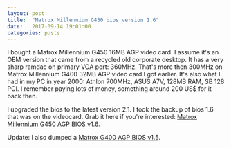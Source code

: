 ```yaml
---
layout: post
title:  "Matrox Millennium G450 bios version 1.6"
date:   2017-09-14 19:01:00
categories: posts
---
```


I bought a Matrox Millennium G450 16MB AGP video card.
I assume it's an OEM version that came from a recycled old corporate desktop.
It has a very sharp ramdac on primary VGA port: 360MHz.
That's more then 300MHz on Matrox Millennium G400 32MB AGP video card I got earlier.
It's also what I had in my PC in year 2000: Athlon 700MHz, ASUS A7V, 128MB RAM, SB 128 PCI.
I remember paying lots of money, something around 200 US$ for it back then.

I upgraded the bios to the latest version 2.1.
I took the backup of bios 1.6 that was on the videocard.
Grab it here if you're interested:
[Matrox Millennium G450 AGP BIOS v1.6](/files/2017-09-14-matrox-g450-v1.6-b29.zip).

Update: I also dumped a [Matrox G400 AGP BIOS v1.5](/files/2017-09-14-matrox-g400-v1.5-b22.zip).
